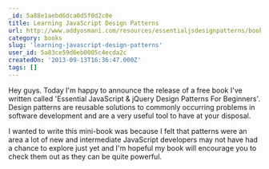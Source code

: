 ```yaml
---
_id: 5a88e1aebd6dca0d5f0d2c0e
title: Learning JavaScript Design Patterns
url: http://www.addyosmani.com/resources/essentialjsdesignpatterns/book/
category: books
slug: 'learning-javascript-design-patterns'
user_id: 5a83ce59d6eb0005c4ecda2c
createdOn: '2013-09-13T16:36:47.000Z'
tags: []
---
```


Hey guys. Today I'm happy to announce the release of a free book I've written called 'Essential JavaScript & jQuery Design Patterns For Beginners'. Design patterns are reusable solutions to commonly occurring problems in software development and are a very useful tool to have at your disposal.

I wanted to write this mini-book was because I felt that patterns were an area a lot of new and intermediate JavaScript developers may not have had a chance to explore just yet and I'm hopeful my book will encourage you to check them out as they can be quite powerful.

